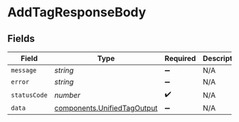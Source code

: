 # AddTagResponseBody


## Fields

| Field                                                                      | Type                                                                       | Required                                                                   | Description                                                                |
| -------------------------------------------------------------------------- | -------------------------------------------------------------------------- | -------------------------------------------------------------------------- | -------------------------------------------------------------------------- |
| `message`                                                                  | *string*                                                                   | :heavy_minus_sign:                                                         | N/A                                                                        |
| `error`                                                                    | *string*                                                                   | :heavy_minus_sign:                                                         | N/A                                                                        |
| `statusCode`                                                               | *number*                                                                   | :heavy_check_mark:                                                         | N/A                                                                        |
| `data`                                                                     | [components.UnifiedTagOutput](../../models/components/unifiedtagoutput.md) | :heavy_minus_sign:                                                         | N/A                                                                        |